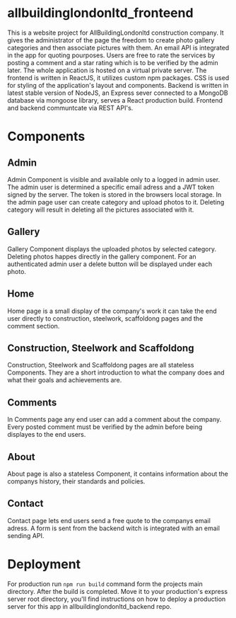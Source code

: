 # allbuildinglondonltd_fronteend
This is a website project for AllBuildingLondonltd construction company. It gives the administrator of the page the freedom to create photo gallery categories and then associate pictures with them. An email API is integrated in the app for quoting pourposes. Users are free to rate the services by posting a comment and a star rating which is to be verified by the admin later. The whole application is hosted on a virtual private server. The frontend is written in ReactJS, it utilizes custom npm packages. CSS is used for styling of the application's layout and components. Backend is written in latest stable version of NodeJS, an Express sever connected to a MongoDB database via mongoose library, serves a React production build. Frontend and backend communtcate via REST API's.

# Components

## Admin

Admin Component is visible and available only to a logged in admin user. The admin user is determined a specific email adress and a JWT token signed by the server. The token is stored in the browsers local storage. In the admin page user can create category and upload photos to it. Deleting category will result in deleting all the pictures associated with it.

## Gallery

Gallery Component displays the uploaded photos by selected category. Deleting photos happes directly in the gallery component. For an authenticated admin user a delete button will be displayed under each photo. 

## Home

Home page is a small display of the company's work it can take the end user directly to construction, steelwork, scaffoldong pages and the comment section.

## Construction, Steelwork and Scaffoldong

Construction, Steelwork and Scaffoldong pages are all stateless Components. They are a short introduction to what the company does and what their goals and achievements are. 

## Comments

In Comments page any end user can add a comment about the company. Every posted comment must be verified by the admin before being displayes to the end users.

## About 

About page is also a stateless Component, it contains information about the companys history, their standards and policies.

## Contact

Contact page lets end users send a free quote to the companys email adress. A form is sent from the backend witch is integrated with an email sending API. 


# Deployment

For production run ``` npm run build ``` command form the projects main directory. After the build is completed. Move it to your production's express server root directory, you'll find instructions on how to deploy a production server for this app in allbuildinglondonltd_backend repo.

